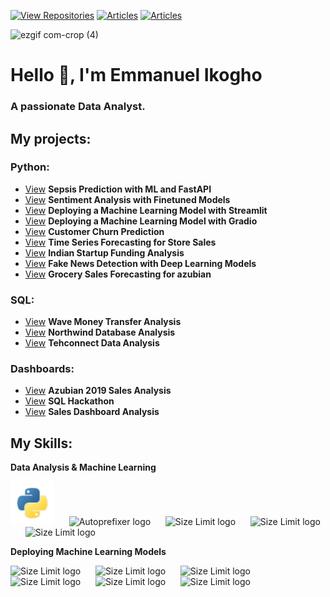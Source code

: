 [![View Repositories](https://img.shields.io/badge/View-My_Repositories-blue?logo=GitHub)](https://github.com/ikoghoemmanuell?tab=repositories)
[![Articles](https://img.shields.io/badge/MEDIUM-Articles-purple?logo=Medium)](https://medium.com/@emmanuel.ikogho)
[![Articles](https://img.shields.io/badge/My-Portfolio-darkblue?logo=Website)](https://emmanuelikogho.netlify.app/)

![ezgif com-crop (4)](https://github.com/ikoghoemmanuell/ikoghoemmanuell/assets/102419217/bcd5d802-dc77-4994-86a6-f5ccb46cc145)

<h1 align="">Hello 👋, I'm Emmanuel Ikogho</h1>
<h3 align="">A passionate Data Analyst.</h3>

## My projects:

### Python:
- [View](https://github.com/ikoghoemmanuell/Prediction-with-ML-and-FastAPI) **Sepsis Prediction with ML and FastAPI**
- [View](https://github.com/ikoghoemmanuell/Sentiment-Analysis-with-Finetuned-Models/blob/main/Article.md) **Sentiment Analysis with Finetuned Models**
- [View](https://github.com/ikoghoemmanuell/Deploying-a-ML-Model-with-Streamlit) **Deploying a Machine Learning Model with Streamlit**
- [View](https://github.com/ikoghoemmanuell/gradio-classification-app) **Deploying a Machine Learning Model with Gradio**
- [View](https://github.com/ikoghoemmanuell/Classification----Predicting-Customer-Churn) **Customer Churn Prediction**
- [View](https://github.com/ikoghoemmanuell/Regression-Project-Store-Sales----Time-Series-Forecasting-/blob/main/teamNice-LP2.ipynb) **Time Series Forecasting for Store Sales**
- [View](https://github.com/ikoghoemmanuell/Indian-Startup-Funding-Analysis-Group-Nice) **Indian Startup Funding Analysis**
- [View](https://github.com/ikoghoemmanuell/FakeNews-Detection-with-deep-learning-models-Bizstech-Msc.-Cybersecurity) **Fake News Detection with Deep Learning Models**
- [View](https://github.com/ikoghoemmanuell/Grocery-Store-Forecasting-Challenge-For-Azubian/blob/main/Article.md) **Grocery Sales Forecasting for azubian**

### SQL:
- [View](https://github.com/ikoghoemmanuell/SQL-Projects/blob/main/SQL%20-%20Wave%20Money%20Transfer%20Analysis.md) **Wave Money Transfer Analysis**
- [View](https://github.com/ikoghoemmanuell/SQL-Projects/blob/main/SQL%20-Northwind%20Database.md) **Northwind Database Analysis**
- [View](https://github.com/ikoghoemmanuell/SQL-Projects/blob/main/Techconnect%20Data_Analysis_with_SQL.md) **Tehconnect Data Analysis**

### Dashboards:
- [View](https://app.powerbi.com/view?r=eyJrIjoiMTZhMWMxYzAtNjM0OC00YWEyLWFhNTItMGU0OWNiNTFmYjdmIiwidCI6ImI4MGJiZGQ4LWFlM2UtNDY1Yy1hNDcwLWMwODgyYTUxYWViNyIsImMiOjh9) **Azubian 2019 Sales Analysis**
- [View](https://app.powerbi.com/view?r=eyJrIjoiYjAzNGYxMGMtNTY3Mi00Y2I4LTlhYTYtMTkzNGRlZThjZGI0IiwidCI6ImI4MGJiZGQ4LWFlM2UtNDY1Yy1hNDcwLWMwODgyYTUxYWViNyIsImMiOjh9) **SQL Hackathon**
- [View](https://app.powerbi.com/view?r=eyJrIjoiNjQzYTg5MzMtYWRjOC00YjcwLWFjZGQtZmUwZTFhZDU5ZjU0IiwidCI6ImI4MGJiZGQ4LWFlM2UtNDY1Yy1hNDcwLWMwODgyYTUxYWViNyIsImMiOjh9) **Sales Dashboard Analysis**

## My Skills:
**Data Analysis & Machine Learning**

<a><img src="https://raw.githubusercontent.com/github/explore/80688e429a7d4ef2fca1e82350fe8e3517d3494d/topics/python/python.png" width="70" height="70" alt="PostCSS logo" /></a>&nbsp;&nbsp;&nbsp;&nbsp;&nbsp;
<a><img src="https://img.favpng.com/23/14/0/machine-learning-deep-learning-artificial-intelligence-supervised-learning-support-vector-machine-png-favpng-pk6kR3fbraDTCN1B9ijfqCV9K.jpg" width="70" height="70" alt="Autoprefixer logo" /></a>&nbsp;&nbsp;&nbsp;&nbsp;&nbsp;
<a><img src="https://analyticslearn.com/wp-content/uploads/2020/11/What-is-Exploratory-Data-Analysis.jpg" width="" height="70" alt="Size Limit logo" /></a>&nbsp;&nbsp;&nbsp;&nbsp;&nbsp;
<a><img src="https://upload.wikimedia.org/wikipedia/commons/thumb/3/34/Microsoft_Office_Excel_%282019%E2%80%93present%29.svg/1200px-Microsoft_Office_Excel_%282019%E2%80%93present%29.svg.png" width="70" height="70" alt="Size Limit logo" /></a>&nbsp;&nbsp;&nbsp;&nbsp;&nbsp;
<a><img src="https://www.alura.com.br/artigos/assets/power-bi/power-bi-logo.png" width="70" height="70" alt="Size Limit logo" /></a>&nbsp;&nbsp;&nbsp;&nbsp;&nbsp;

**Deploying Machine Learning Models**

<a><img src="https://www.vectorlogo.zone/logos/mysql/mysql-ar21.png" width="70" height="70" alt="Size Limit logo" /></a>&nbsp;&nbsp;&nbsp;&nbsp;&nbsp;
<a><img src="https://miro.medium.com/v2/resize:fit:640/0*zvhlCD9RXDA4qbX5" width="70" height="70" alt="Size Limit logo" /></a>&nbsp;&nbsp;&nbsp;&nbsp;&nbsp;
<a><img src="https://pbs.twimg.com/profile_images/1526964416834510848/Njy4Kh2q_400x400.jpg" width="70" height="70" alt="Size Limit logo" /></a>&nbsp;&nbsp;&nbsp;&nbsp;&nbsp;
<a><img src="https://cdn.analyticsvidhya.com/wp-content/uploads/2020/10/image4.jpg" width="70" height="70" alt="Size Limit logo" /></a>&nbsp;&nbsp;&nbsp;&nbsp;&nbsp;
<a><img src="https://www.docker.com/wp-content/uploads/2022/03/vertical-logo-monochromatic.png" width="70" height="70" alt="Size Limit logo" /></a>&nbsp;&nbsp;&nbsp;&nbsp;&nbsp;
<a><img src="https://i.pinimg.com/originals/52/2e/6b/522e6bc1a11d1726a35f81cbd979395f.jpg" width="70" height="70" alt="Size Limit logo" /></a>&nbsp;&nbsp;&nbsp;&nbsp;&nbsp;
